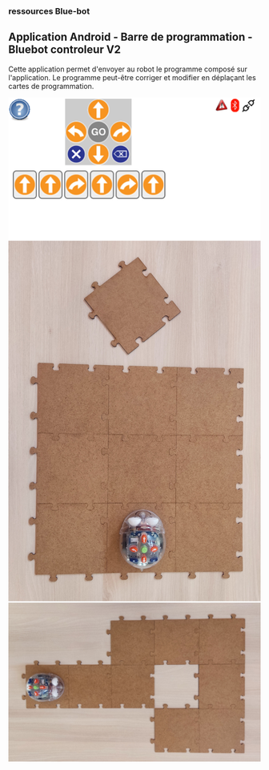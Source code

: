 ### ressources Blue-bot

## Application Android - Barre de programmation - Bluebot controleur V2

Cette application permet d'envoyer au robot le programme composé sur l'application.
Le programme peut-être corriger et modifier en déplaçant les cartes de programmation.

 <img src="/blue-bot/img/BlueBot_controleur_V2.png" alt="Capture ecran" width="600px" >


<img src="/blue-bot/img/Bluebot_Dalles1.jpg" alt="dalles exemple 1" width="600px" >
<img src="/blue-bot/img/Bluebot_Dalles2.jpg" alt="dalles exemple 2" width="600px" >




